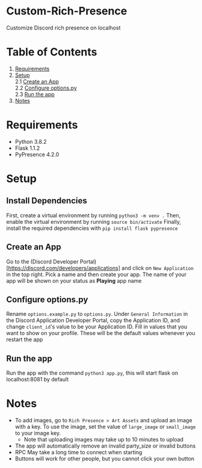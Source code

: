 # Custom-Rich-Presence
Customize Discord rich presence on localhost

Table of Contents
=================
1. [Requirements](#requirements)
2. [Setup](#setup)  
   2.1 [Create an App](#create-an-app)  
   2.2 [Configure options.py](#configure-optionspy)  
   2.3 [Run the app](#run-the-app) 
3. [Notes](#notes)

Requirements
============
- Python 3.8.2
- Flask 1.1.2
- PyPresence 4.2.0

Setup
=====
Install Dependencies
--------------------
First, create a virtual environment by running `python3 -m venv .`
Then, enable the virtual environment by running `source bin/activate`
Finally, install the required dependencies with `pip install flask pypresence`

Create an App
--------------
Go to the (Discord Developer Portal)[https://discord.com/developers/applications] and click on `New Application` in the top right.
Pick a name and then create your app.
The name of your app will be shown on your status as **Playing** app name

Configure options.py
--------------------
Rename `options.example.py` to `options.py`.
Under `General Information` in the Discord Application Developer Portal, copy the Application ID, and change `client_id`'s value to be your Application ID.
Fill in values that you want to show on your profile.
These will be the default values whenever you restart the app

Run the app
-----------
Run the app with the command `python3 app.py`, this will start flask on localhost:8081 by default

Notes
=====
- To add images, go to `Rich Presence > Art Assets` and upload an image with a key.
To use the image, set the value of `large_image` or `small_image` to your image key.
  - Note that uploading images may take up to 10 minutes to upload  
- The app will automatically remove an invalid party_size or invalid buttons
- RPC May take a long time to connect when starting
- Buttons will work for other people, but you cannot click your own button
